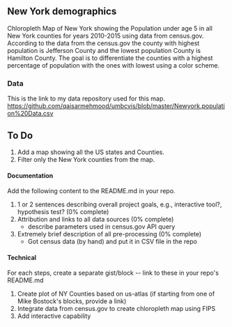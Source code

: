## New York demographics

Chloropleth Map of New York showing the Population under age  5 in all New York counties for years 2010-2015 using data from census.gov.
According to the data from the census.gov the county with highest population is Jefferson County and the lowest population County is Hamilton County. 
The goal is to differentiate the counties with a highest percentage of population with the ones with lowest using a color scheme.


### Data

This is the link to my data repository used for this map.
https://github.com/qaisarmehmood/umbcvis/blob/master/Newyork.population%20Data.csv

## To Do

1. Add a map showing all the US states and Counties.
2. Filter only the New York counties from the map.

#### Documentation

Add the following content to the README.md in your repo.

1. 1 or 2 sentences describing overall project goals, e.g., interactive tool?, hypothesis test? (0% complete)
2. Attribution and links to all data sources (0% complete)
    * describe parameters used in census.gov API query
3. Extremely brief description of all pre-processing (0% complete)
    * Got census data (by hand) and put it in CSV file in the repo

#### Technical

For each steps, create a separate gist/block -- link to these in your repo's README.md

1. Create plot of NY Counties based on us-atlas (if starting from one of Mike Bostock's blocks, provide a link)
2. Integrate data from census.gov to create chloropleth map using FIPS
3. Add interactive capability

